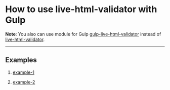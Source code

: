 # How to use live-html-validator with Gulp 

**Note**: You also can use module for Gulp [gulp-live-html-validator](https://github.com/Yuriy-Svetlov/gulp-live-html-validator) instead of 
[live-html-validator](https://github.com/Yuriy-Svetlov/live-html-validator).

---

## Examples

1. [example-1](https://github.com/Yuriy-Svetlov/live-html-validator/tree/main/documentation/examples/gulp/1)

2. [example-2](https://github.com/Yuriy-Svetlov/live-html-validator/tree/main/documentation/examples/gulp/2)